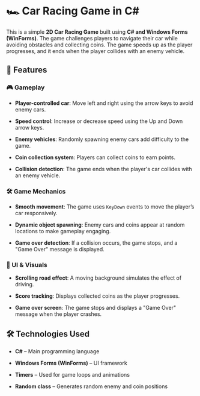 # 🏎️ Car Racing Game in C#  


This is a simple **2D Car Racing Game** built using **C# and Windows Forms (WinForms)**. The game challenges players to navigate their car while avoiding obstacles and collecting coins. The game speeds up as the player progresses, and it ends when the player collides with an enemy vehicle.  


## 🚀 Features  

### 🎮 Gameplay  


- **Player-controlled car**: Move left and right using the arrow keys to avoid enemy cars.

  
- **Speed control**: Increase or decrease speed using the Up and Down arrow keys.

 
- **Enemy vehicles**: Randomly spawning enemy cars add difficulty to the game.

   
- **Coin collection system**: Players can collect coins to earn points.

  
- **Collision detection**: The game ends when the player's car collides with an enemy vehicle.

    

### 🛠️ Game Mechanics  


- **Smooth movement**: The game uses `KeyDown` events to move the player’s car responsively.

    
- **Dynamic object spawning**: Enemy cars and coins appear at random locations to make gameplay engaging.

  
- **Game over detection**: If a collision occurs, the game stops, and a "Game Over" message is displayed.
    

### 🎨 UI & Visuals  


- **Scrolling road effect**: A moving background simulates the effect of driving.

   
- **Score tracking**: Displays collected coins as the player progresses.

  
- **Game over screen**: The game stops and displays a "Game Over" message when the player crashes.
    

## 🛠️ Technologies Used 


- **C#** – Main programming language

    
- **Windows Forms (WinForms)** – UI framework

  
- **Timers** – Used for game loops and animations

   
- **Random class** – Generates random enemy and coin positions
